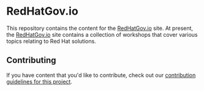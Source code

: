 # RedHatGov.io

This repository contains the content for the [RedHatGov.io][redhatgov] site.
At present, the [RedHatGov.io][redhatgov] site contains a collection of
workshops that cover various topics relating to Red Hat solutions.

## Contributing

If you have content that you'd like to contribute, check out our
[contribution guidelines for this project](CONTRIBUTING.md).


[redhatgov]: http://redhatgov.io/